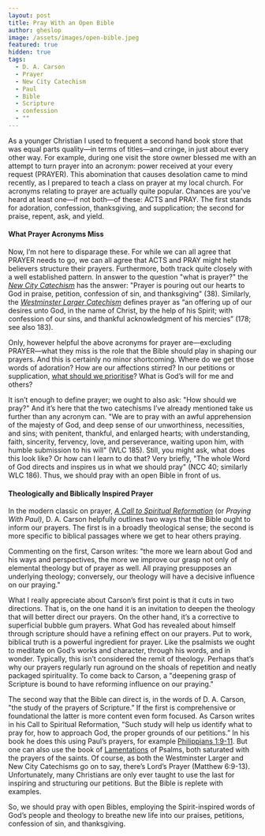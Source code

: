 ```yaml
---
layout: post
title: Pray With an Open Bible
author: gheslop
image: /assets/images/open-bible.jpeg
featured: true
hidden: true
tags:
  - D. A. Carson
  - Prayer
  - New City Catechism
  - Paul
  - Bible
  - Scripture
  - confession
  - ""
---
```

As a younger Christian I used to frequent a second hand book store that was equal parts quality—in terms of titles—and cringe, in just about every other way. For example, during one visit the store owner blessed me with an attempt to turn prayer into an acronym: power received at your every request (PRAYER). This abomination that causes desolation came to mind recently, as I prepared to teach a class on prayer at my local church. For acronyms relating to prayer are actually quite popular. Chances are you’ve heard at least one—if not both—of these: ACTS and PRAY. The first stands for adoration, confession, thanksgiving, and supplication; the second for praise, repent, ask, and yield.

#### What Prayer Acronyms Miss

Now, I’m not here to disparage these. For while we can all agree that PRAYER needs to go, we can all agree that ACTS and PRAY might help believers structure their prayers. Furthermore, both track quite closely with a well established pattern. In answer to the question "what is prayer?" the *[New City Catechism](https://newcitycatechism.com/new-city-catechism/#38)* has the answer: "Prayer is pouring out our hearts to God in praise, petition, confession of sin, and thanksgiving" (38). Similarly, the *[Westminster Larger Catechism](https://thewestminsterstandard.org/westminster-larger-catechism/#176)* defines prayer as “an offering up of our desires unto God, in the name of Christ, by the help of his Spirit; with confession of our sins, and thankful acknowledgment of his mercies” (178; see also 183).

Only, however helpful the above acronyms for prayer are—excluding PRAYER—what they miss is the role that the Bible should play in shaping our prayers. And this is certainly no minor shortcoming. Where do we get those words of adoration? How are our affections stirred? In our petitions or supplication, [what should we prioritise](https://rekindle.co.za/content/what-easter-teaches-us-about-prayer/)? What is God’s will for me and others?

It isn’t enough to define prayer; we ought to also ask: "How should we pray?" And it’s here that the two catechisms I’ve already mentioned take us further than any acronym can. "We are to pray with an awful apprehension of the majesty of God, and deep sense of our unworthiness, necessities, and sins; with penitent, thankful, and enlarged hearts; with understanding, faith, sincerity, fervency, love, and perseverance, waiting upon him, with humble submission to his will" (WLC 185). Still, you might ask, what does this look like? Or how can I learn to do that? Very briefly, "The whole Word of God directs and inspires us in what we should pray" (NCC 40; similarly WLC 186). Thus, we should pray with an open Bible in front of us.

#### Theologically and Biblically Inspired Prayer

In the modern classic on prayer, *[A Call to Spiritual Reformation](https://www.thegospelcoalition.org/themelios/review/a-call-to-spiritual-reformation-priorities-from-paul-and-his-prayers/)* (or *Praying With Paul)*, D. A. Carson helpfully outlines two ways that the Bible ought to inform our prayers. The first is in a broadly theological sense; the second is more specific to biblical passages where we get to hear others praying.

Commenting on the first, Carson writes: "the more we learn about God and his ways and perspectives, the more we improve our grasp not only of elemental theology but of prayer as well. All praying presupposes an underlying theology; conversely, our theology will have a decisive influence on our praying."

What I really appreciate about Carson’s first point is that it cuts in two directions. That is, on the one hand it is an invitation to deepen the theology that will better direct our prayers. On the other hand, it’s a corrective to superficial bubble gum prayers. What God has revealed about himself through scripture should have a refining effect on our prayers. Put to work, biblical truth is a powerful ingredient for prayer. Like the psalmists we ought to meditate on God’s works and character, through his words, and in wonder. Typically, this isn’t considered the remit of theology. Perhaps that’s why our prayers regularly run aground on the shoals of repetition and neatly packaged spirituality. To come back to Carson, a "deepening grasp of Scripture is bound to have reforming influence on our praying."

The second way that the Bible can direct is, in the words of D. A. Carson, "the study of the prayers of Scripture.” If the first is comprehensive or foundational the latter is more content even form focused. As Carson writes in his Call to Spiritual Reformation, "Such study will help us identify what to pray for, how to approach God, the proper grounds of our petitions.” In his book he does this using Paul’s prayers, for example [Philippians 1:9-11](https://rekindle.co.za/content/2020-06-09-philippians-1-9-11-devotional). But one can also use the book of [Lamentations](https://rekindle.co.za/content/2021-07-07-prayer-belgic-confession-pandemic) of Psalms, both saturated with the prayers of the saints. Of course, as both the Westminster Larger and New City Catechisms go on to say, there’s Lord’s Prayer (Matthew 6:9-13). Unfortunately, many Christians are only ever taught to use the last for inspiring and structuring our petitions. But the Bible is replete with examples.

So, we should pray with open Bibles, employing the Spirit-inspired words of God’s people and theology to breathe new life into our praises, petitions, confession of sin, and thanksgiving.